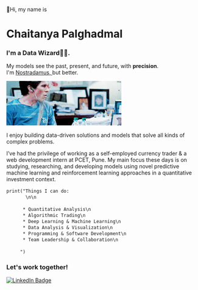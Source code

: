 👋Hi, my name is 
<h1><b>Chaitanya Palghadmal</b></h1>
<h3>I'm a Data Wizard🧙‍♂️.</h3>
<p>
  My models see the past, present, and future, with <b>precision</b>.<br/>
  I'm
    <a
      href="https://www.britannica.com/story/nostradamus-and-his-prophecies"
      target="_blank"
      rel="noreferrer">
      Nostradamus,
    </a>
  but better.
</p>

<img src="michaelburrydrumming.gif" width=60%>

<div>
  <p>
    I enjoy building data-driven solutions and models that solve all kinds of complex problems.
  </p>
  <p>
    I’ve had the privilege of working as a self-employed currency trader & a web
    development intern at PCET, Pune. My main focus these days is on studying, researching, and
    developing models using novel predictive machine learning and
    reinforcement learning approaches in a quantitative investment context.
  </p>
</div>
    
```
print("Things I can do:
       \n\n

      * Quantitative Analysis\n
      * Algorithmic Trading\n
      * Deep Learning & Machine Learning\n
      * Data Analysis & Visualization\n
      * Programming & Software Development\n
      * Team Leadership & Collaboration\n
      
     ")
```

<h3>Let's work together!</h3>

<div id="badges">
  <a href="https://www.linkedin.com/in/chaitanyap14">
    <img src="https://img.shields.io/badge/LinkedIn-blue?style=for-the-badge&logo=linkedin&logoColor=white" alt="LinkedIn Badge"/>
  </a>
</div>
<!---
chaitanyap14/chaitanyap14 is a ✨ special ✨ repository because its `README.md` (this file) appears on your GitHub profile.
You can click the Preview link to take a look at your changes.
--->

